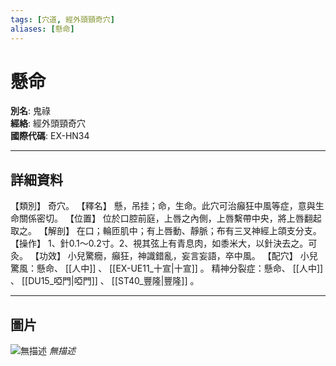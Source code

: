 ```yaml
---
tags: [穴道, 經外頭頸奇穴]
aliases: [懸命]
---
```


# 懸命

**別名**: 鬼祿  
**經絡**: 經外頭頸奇穴  
**國際代碼**: EX-HN34  

---

## 詳細資料
【類別】
奇穴。
【釋名】
懸，吊挂；命，生命。此穴可治癲狂中風等症，意與生命關係密切。
【位置】
位於口腔前庭，上唇之內側，上唇繫帶中央，將上唇翻起取之。
【解剖】
在口；輪匝肌中；有上唇動、靜脈；布有三叉神經上頜支分支。
【操作】
1、針0.1～0.2寸。2、視其弦上有青息肉，如黍米大，以針決去之。可灸。
【功效】
小兒驚癇，癲狂，神識錯亂，妄言妄語，卒中風。
【配穴】
小兒驚風：懸命、 [[人中]] 、 [[EX-UE11_十宣|十宣]] 。
精神分裂症：懸命、 [[人中]] 、 [[DU15_啞門|啞門]] 、 [[ST40_豐隆|豐隆]] 。

---

## 圖片
![無描述](https://yibian.hopto.org/pic/shu16/394.gif)
_無描述_

